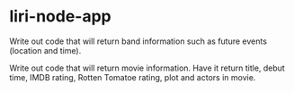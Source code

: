 # liri-node-app

Write out code that will return band information such as future events (location and time).

Write out code that will return movie information. Have it return title, debut time, IMDB rating, Rotten Tomatoe rating, plot and actors in movie.